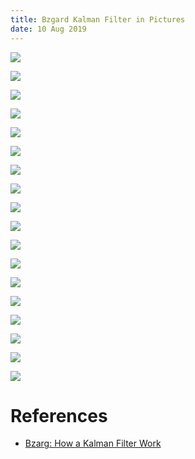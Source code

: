 ```yaml
---
title: Bzgard Kalman Filter in Pictures
date: 10 Aug 2019
---
```


![](gauss_0.png)

![](gauss_1.png)

![](gauss_2.png)

![](gauss_3.png)

![](gauss_4.png)

![](gauss_6.png)

![](gauss_6a.png)

![](gauss_7.jpg)

![](gauss_8.jpg)

![](gauss_9.jpg)

![](gauss_10a.jpg)

![](gauss_10b.jpg)

![](gauss_11.jpg)

![](gauss_12.jpg)

![](gauss_13.jpg)

![](gauss_14.jpg)

![](gauss_joint.png)

![](kalflow.png)

# References

- [Bzarg: How a Kalman Filter Work](https://www.bzarg.com/p/how-a-kalman-filter-works-in-pictures/#more-491)
